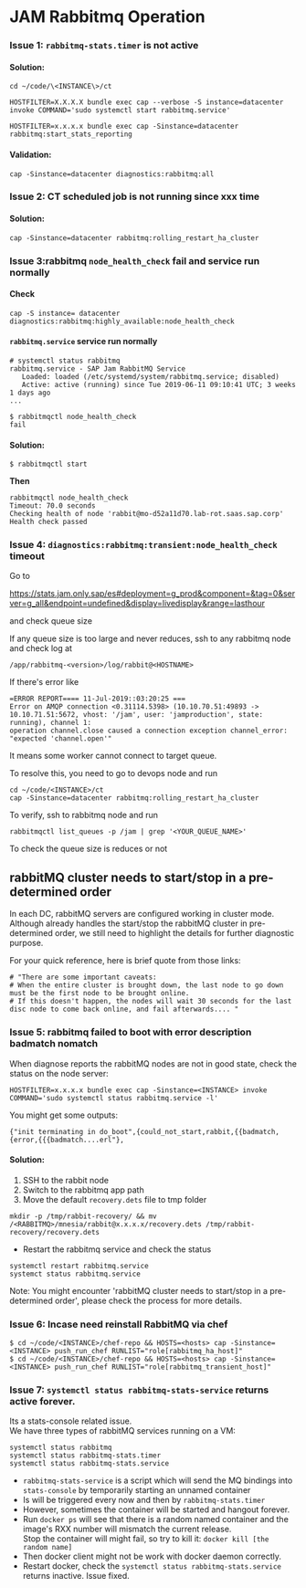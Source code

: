 # JAM Rabbitmq Operation

### Issue 1: `rabbitmq-stats.timer` is not active

#### Solution: 

```
cd ~/code/\<INSTANCE\>/ct

HOSTFILTER=X.X.X.X bundle exec cap --verbose -S instance=datacenter invoke COMMAND='sudo systemctl start rabbitmq.service'

HOSTFILTER=x.x.x.x bundle exec cap -Sinstance=datacenter rabbitmq:start_stats_reporting
```

#### Validation: 

```
cap -Sinstance=datacenter diagnostics:rabbitmq:all
```

### Issue 2: CT scheduled job is not running since xxx time

#### Solution: 

```
cap -Sinstance=datacenter rabbitmq:rolling_restart_ha_cluster
```

### Issue 3:rabbitmq `node_health_check` fail and service run normally

#### Check

```
cap -S instance= datacenter diagnostics:rabbitmq:highly_available:node_health_check
```

#### `rabbitmq.service` service run normally

```
# systemctl status rabbitmq
rabbitmq.service - SAP Jam RabbitMQ Service
   Loaded: loaded (/etc/systemd/system/rabbitmq.service; disabled)
   Active: active (running) since Tue 2019-06-11 09:10:41 UTC; 3 weeks 1 days ago
...
```

```
$ rabbitmqctl node_health_check
fail
```

#### Solution: 

```
$ rabbitmqctl start
```

**Then**

```
rabbitmqctl node_health_check
Timeout: 70.0 seconds
Checking health of node 'rabbit@mo-d52a11d70.lab-rot.saas.sap.corp'
Health check passed
```

### Issue 4: `diagnostics:rabbitmq:transient:node_health_check` timeout

Go to 

https://stats.jam.only.sap/es#deployment=g_prod&component=&tag=0&server=g_all&endpoint=undefined&display=livedisplay&range=lasthour 

and check queue size

If any queue size is too large and never reduces, ssh to any rabbitmq node and check log at

```
/app/rabbitmq-<version>/log/rabbit@<HOSTNAME>
```

If there's error like

```
=ERROR REPORT==== 11-Jul-2019::03:20:25 ===
Error on AMQP connection <0.31114.5398> (10.10.70.51:49893 -> 10.10.71.51:5672, vhost: '/jam', user: 'jamproduction', state: running), channel 1:
operation channel.close caused a connection exception channel_error: "expected 'channel.open'"
```

It means some worker cannot connect to target queue.

To resolve this, you need to go to devops node and run

```
cd ~/code/<INSTANCE>/ct
cap -Sinstance=datacenter rabbitmq:rolling_restart_ha_cluster
```

To verify, ssh to rabbitmq node and run

```
rabbitmqctl list_queues -p /jam | grep '<YOUR_QUEUE_NAME>'
```

To check the queue size is reduces or not

## rabbitMQ cluster needs to start/stop in a pre-determined order

In each DC, rabbitMQ servers are configured working in cluster mode.
Although already handles the start/stop the rabbitMQ cluster in pre-determined order, we still need to highlight the details for further diagnostic purpose.

For your quick reference, here is brief quote from those links:

```
# "There are some important caveats:
# When the entire cluster is brought down, the last node to go down must be the first node to be brought online.
# If this doesn't happen, the nodes will wait 30 seconds for the last disc node to come back online, and fail afterwards.... "
```

### Issue 5: rabbitmq failed to boot with error description badmatch nomatch

When diagnose reports the rabbitMQ nodes are not in good state, check the status on the node server:

```
HOSTFILTER=x.x.x.x bundle exec cap -Sinstance=<INSTANCE> invoke COMMAND='sudo systemctl status rabbitmq.service -l'
```

You might get some outputs:

```
{"init terminating in do_boot",{could_not_start,rabbit,{{badmatch,{error,{{{badmatch....erl"},
```

####  Solution:

1. SSH to the rabbit node
2. Switch to the rabbitmq app path
3. Move the default `recovery.dets` file to tmp folder


```
mkdir -p /tmp/rabbit-recovery/ && mv /<RABBITMQ>/mnesia/rabbit@x.x.x.x/recovery.dets /tmp/rabbit-recovery/recovery.dets
```

* Restart the rabbitmq service and check the status

```
systemctl restart rabbitmq.service
systemct status rabbitmq.service
```

Note: You might encounter 'rabbitMQ cluster needs to start/stop in a pre-determined order', please check the process for more details.

### Issue 6: Incase need reinstall RabbitMQ via chef

```
$ cd ~/code/<INSTANCE>/chef-repo && HOSTS=<hosts> cap -Sinstance=<INSTANCE> push_run_chef RUNLIST="role[rabbitmq_ha_host]"
$ cd ~/code/<INSTANCE>/chef-repo && HOSTS=<hosts> cap -Sinstance=<INSTANCE> push_run_chef RUNLIST="role[rabbitmq_transient_host]"
```

### Issue 7:  `systemctl status rabbitmq-stats-service` returns active forever.

Its a stats-console related issue.  
We have three types of rabbitMQ services running on a VM:  

```
systemctl status rabbitmq
systemctl status rabbitmq-stats.timer
systemctl status rabbitmq-stats.service
```

* `rabbitmq-stats-service` is a script which will send the MQ bindings into `stats-console` by temporarily starting an unnamed container  
* Is will be triggered every now and then by `rabbitmq-stats.timer`  
* However, sometimes the container will be started and hangout forever. 
* Run `docker ps` will see that there is a random named container and the image's RXX number will mismatch the current release.  
Stop the container will might fail, so try to kill it: `docker kill [the random name]`  
* Then docker client might not be work with docker daemon correctly.
* Restart docker, check the `systemctl status rabbitmq-stats.service` returns inactive.  Issue fixed.  